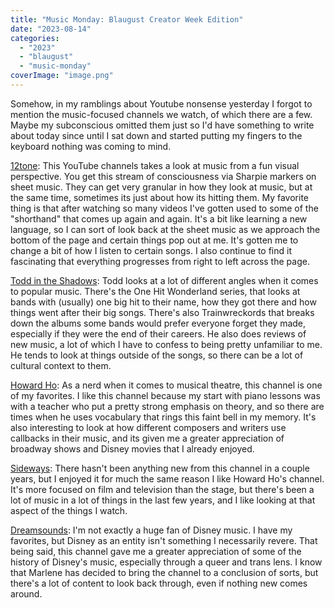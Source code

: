 ```yaml
---
title: "Music Monday: Blaugust Creator Week Edition"
date: "2023-08-14"
categories: 
  - "2023"
  - "blaugust"
  - "music-monday"
coverImage: "image.png"
---
```


Somehow, in my ramblings about Youtube nonsense yesterday I forgot to mention the music-focused channels we watch, of which there are a few. Maybe my subconscious omitted them just so I'd have something to write about today since until I sat down and started putting my fingers to the keyboard nothing was coming to mind.

[12tone](https://www.youtube.com/@12tone): This YouTube channels takes a look at music from a fun visual perspective. You get this stream of consciousness via Sharpie markers on sheet music. They can get very granular in how they look at music, but at the same time, sometimes its just about how its hitting them. My favorite thing is that after watching so many videos I've gotten used to some of the "shorthand" that comes up again and again. It's a bit like learning a new language, so I can sort of look back at the sheet music as we approach the bottom of the page and certain things pop out at me. It's gotten me to change a bit of how I listen to certain songs. I also continue to find it fascinating that everything progresses from right to left across the page.

[Todd in the Shadows](https://www.youtube.com/@ToddintheShadows): Todd looks at a lot of different angles when it comes to popular music. There's the One Hit Wonderland series, that looks at bands with (usually) one big hit to their name, how they got there and how things went after their big songs. There's also Trainwreckords that breaks down the albums some bands would prefer everyone forget they made, especially if they were the end of their careers. He also does reviews of new music, a lot of which I have to confess to being pretty unfamiliar to me. He tends to look at things outside of the songs, so there can be a lot of cultural context to them.

[Howard Ho](https://www.youtube.com/@HowardHoMusic): As a nerd when it comes to musical theatre, this channel is one of my favorites. I like this channel because my start with piano lessons was with a teacher who put a pretty strong emphasis on theory, and so there are times when he uses vocabulary that rings this faint bell in my memory. It's also interesting to look at how different composers and writers use callbacks in their music, and its given me a greater appreciation of broadway shows and Disney movies that I already enjoyed.

[Sideways](https://youtube.com/@Sideways440): There hasn't been anything new from this channel in a couple years, but I enjoyed it for much the same reason I like Howard Ho's channel. It's more focused on film and television than the stage, but there's been a lot of music in a lot of things in the last few years, and I like looking at that aspect of the things I watch.

[Dreamsounds](https://www.youtube.com/@DreamsoundsVideo): I'm not exactly a huge fan of Disney music. I have my favorites, but Disney as an entity isn't something I necessarily revere. That being said, this channel gave me a greater appreciation of some of the history of Disney's music, especially through a queer and trans lens. I know that Marlene has decided to bring the channel to a conclusion of sorts, but there's a lot of content to look back through, even if nothing new comes around.
